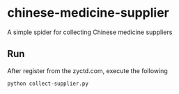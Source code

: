 # chinese-medicine-supplier
A simple spider for collecting Chinese medicine suppliers

## Run
After register from the zyctd.com, execute the following
```
python collect-supplier.py
```
